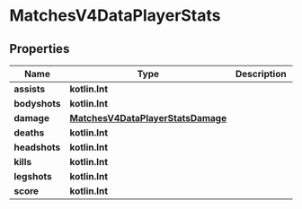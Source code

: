 
# MatchesV4DataPlayerStats

## Properties
| Name | Type | Description | Notes |
| ------------ | ------------- | ------------- | ------------- |
| **assists** | **kotlin.Int** |  |  |
| **bodyshots** | **kotlin.Int** |  |  |
| **damage** | [**MatchesV4DataPlayerStatsDamage**](MatchesV4DataPlayerStatsDamage.md) |  |  |
| **deaths** | **kotlin.Int** |  |  |
| **headshots** | **kotlin.Int** |  |  |
| **kills** | **kotlin.Int** |  |  |
| **legshots** | **kotlin.Int** |  |  |
| **score** | **kotlin.Int** |  |  |



